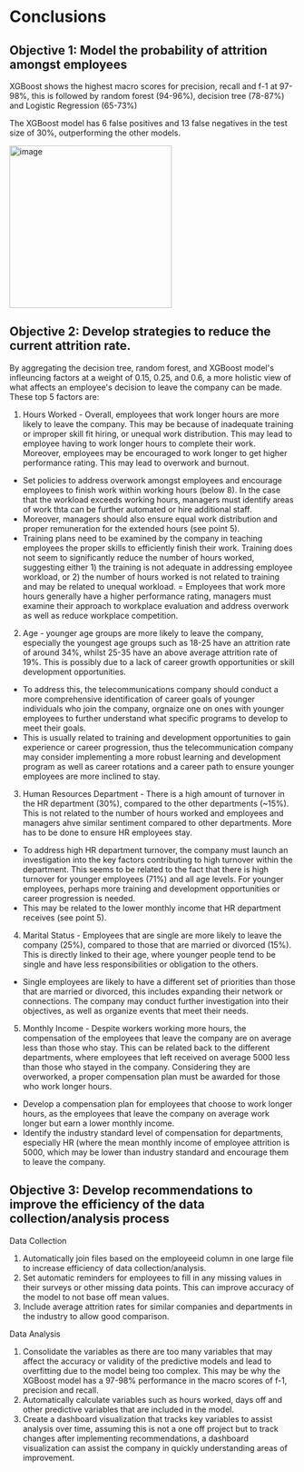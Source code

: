 # Conclusions
## Objective 1: Model the probability of attrition amongst employees

XGBoost shows the highest macro scores for precision, recall and f-1 at 97-98%, this is followed by random forest (94-96%), decision tree (78-87%) and Logistic Regression (65-73%)

The XGBoost model has 6 false positives and 13 false negatives in the test size of 30%, outperforming the other models.

<img width="286" alt="image" src="https://github.com/keithchhh/Canonical-Take-Home-Test/assets/145700071/1eed91e3-558f-4398-b9fb-b669c91fb579">


## Objective 2: Develop strategies to reduce the current attrition rate.

By aggregating the decision tree, random forest, and XGBoost model's infleuncing factors at a weight of 0.15, 0.25, and 0.6, a more holistic view of what affects an employee's decision to leave the company can be made.
These top 5 factors are:

1. Hours Worked - Overall, employees that work longer hours are more likely to leave the company. This may be because of inadequate training or improper skill fit hiring, or unequal work distribution. This may lead to employee having to work longer hours to complete their work. Moreover, employees may be encouraged to work longer to get higher performance rating. This may lead to overwork and burnout.
- Set policies to address overwork amongst employees and encourage employees to finish work within working hours (below 8). In the case that the workload exceeds working hours, managers must identify areas of work thta can be further automated or hire additional staff.
- Moreover, managers should also ensure equal work distribution and proper remuneration for the extended hours (see point 5).
- Training plans need to be examined by the company in teaching employees the proper skills to efficiently finish their work. Training does not seem to significantly reduce the number of hours worked, suggesting either 1) the training is not adequate in addressing employee workload, or 2) the number of hours worked is not related to training and may be related to unequal workload.
= Employees that work more hours generally have a higher performance rating, managers must examine their approach to workplace evaluation and address overwork as well as reduce workplace competition.

2. Age - younger age groups are more likely to leave the company, especially the youngest age groups such as 18-25 have an attrition rate of around 34%, whilst 25-35 have an above average attrition rate of 19%. This is possibly due to a lack of career growth opportunities or skill development opportunities.
- To address this, the telecommunications company should conduct a more comprehensive identification of career goals of younger individuals who join the company, orgnaize one on ones with younger employees to further understand what specific programs to develop to meet their goals.
- This is usually related to training and development opportunities to gain experience or career progression, thus the telecommunication company may consider implementing a more robust learning and development program as well as career rotations and a career path to ensure younger employees are more inclined to stay.

3. Human Resources Department - There is a high amount of turnover in the HR department (30%), compared to the other departments (~15%). This is not related to the number of hours worked and employees and managers ahve similar sentiment compared to other departments. More has to be done to ensure HR employees stay.
- To address high HR department turnover, the company must launch an investigation into the key factors contributing to high turnover within the department. This seems to be related to the fact that there is high turnover for younger employees (71%) and all age levels. For younger employees, perhaps more training and development opportunities or career progression is needed.
- This may be related to the lower monthly income that HR department receives (see point 5).

4. Marital Status - Employees that are single are more likely to leave the company (25%), compared to those that are married or divorced (15%). This is directly linked to their age, where younger people tend to be single and have less responsibilities or obligation to the others.
- Single employees are likely to have a different set of priorities than those that are married or divorced, this includes expanding their network or connections. The company may conduct further investigation into their objectives, as well as organize events that meet their needs.

5. Monthly Income - Despite workers working more hours, the compensation of the employees that leave the company are on average less than those who stay. This can be related back to the different departments, where employees that left received on average 5000 less than those who stayed in the company. Considering they are overworked, a proper compensation plan must be awarded for those who work longer hours.
- Develop a compensation plan for employees that choose to work longer hours, as the employees that leave the company on average work longer but earn a lower monthly income.
- Identify the industry standard level of compensation for departments, especially HR (where the mean monthly income of employee attrition is 5000, which may be lower than industry standard and encourage them to leave the company.

## Objective 3: Develop recommendations to improve the efficiency of the data collection/analysis process

Data Collection
1. Automatically join files based on the employeeid column in one large file to increase efficiency of data collection/analysis.
2. Set automatic reminders for employees to fill in any missing values in their surveys or other missing data points. This can improve accuracy of the model to not base off mean values.
3. Include average attrition rates for similar companies and departments in the industry to allow good comparison.

Data Analysis
1. Consolidate the variables as there are too many variables that may affect the accuracy or validity of the predictive models and lead to overfitting due to the model being too complex. This may be why the XGBoost model has a 97-98% performance in the macro scores of f-1, precision and recall.
2. Automatically calculate variables such as hours worked, days off and other predictive variables that are included in the model.
3. Create a dashboard visualization that tracks key variables to assist analysis over time, assuming this is not a one off project but to track changes after implementing recommendations, a dashboard visualization can assist the company in quickly understanding areas of improvement.
